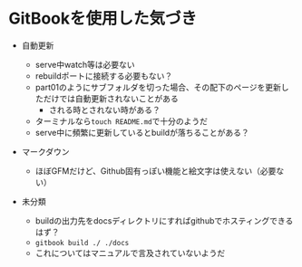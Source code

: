 # GitBookを使用した気づき

* 自動更新

  * serve中watch等は必要ない
  * rebuildポートに接続する必要もない？
  * part01のようにサブフォルダを切った場合、その配下のページを更新しただけでは自動更新されないことがある
    * される時とされない時がある？
  * ターミナルなら`touch README.md`で十分のようだ
  * serve中に頻繁に更新しているとbuildが落ちることがある？

* マークダウン

  * ほぼGFMだけど、Github固有っぽい機能と絵文字は使えない（必要ない）

* 未分類

  * buildの出力先をdocsディレクトリにすればgithubでホスティングできるはず？
  * `gitbook build ./ ./docs` 
  * これについてはマニュアルで言及されていないようだ

